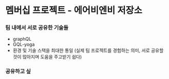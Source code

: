 # 멤버십 프로젝트 - 에어비엔비 저장소

### 팀 내에서 서로 공유한 기술들
- graphQL
- GQL-yoga
- 환경 및 기술 스택을 최대한 통일 (실제 팀 프로젝트를 경험하는 의미, 서로 공유할 것이 많아지며 도움을 주고받기 쉽다)

### 공유하고 싶
